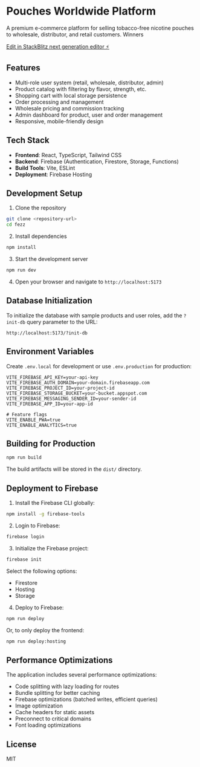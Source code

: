 # Pouches Worldwide Platform

A premium e-commerce platform for selling tobacco-free nicotine pouches to wholesale, distributor, and retail customers. Winners

[Edit in StackBlitz next generation editor ⚡️](https://stackblitz.com/~/github.com/jdevop33/fezz)

## Features

- Multi-role user system (retail, wholesale, distributor, admin)
- Product catalog with filtering by flavor, strength, etc.
- Shopping cart with local storage persistence
- Order processing and management
- Wholesale pricing and commission tracking
- Admin dashboard for product, user and order management
- Responsive, mobile-friendly design

## Tech Stack

- **Frontend**: React, TypeScript, Tailwind CSS
- **Backend**: Firebase (Authentication, Firestore, Storage, Functions)
- **Build Tools**: Vite, ESLint
- **Deployment**: Firebase Hosting

## Development Setup

1. Clone the repository
```bash
git clone <repository-url>
cd fezz
```

2. Install dependencies
```bash
npm install
```

3. Start the development server
```bash
npm run dev
```

4. Open your browser and navigate to `http://localhost:5173`

## Database Initialization

To initialize the database with sample products and user roles, add the `?init-db` query parameter to the URL:

```
http://localhost:5173/?init-db
```

## Environment Variables

Create `.env.local` for development or use `.env.production` for production:

```
VITE_FIREBASE_API_KEY=your-api-key
VITE_FIREBASE_AUTH_DOMAIN=your-domain.firebaseapp.com
VITE_FIREBASE_PROJECT_ID=your-project-id
VITE_FIREBASE_STORAGE_BUCKET=your-bucket.appspot.com
VITE_FIREBASE_MESSAGING_SENDER_ID=your-sender-id
VITE_FIREBASE_APP_ID=your-app-id

# Feature flags
VITE_ENABLE_PWA=true
VITE_ENABLE_ANALYTICS=true
```

## Building for Production

```bash
npm run build
```

The build artifacts will be stored in the `dist/` directory.

## Deployment to Firebase

1. Install the Firebase CLI globally:
```bash
npm install -g firebase-tools
```

2. Login to Firebase:
```bash
firebase login
```

3. Initialize the Firebase project:
```bash
firebase init
```
Select the following options:
- Firestore
- Hosting
- Storage

4. Deploy to Firebase:
```bash
npm run deploy
```

Or, to only deploy the frontend:
```bash
npm run deploy:hosting
```

## Performance Optimizations

The application includes several performance optimizations:

- Code splitting with lazy loading for routes
- Bundle splitting for better caching
- Firebase optimizations (batched writes, efficient queries)
- Image optimization
- Cache headers for static assets
- Preconnect to critical domains
- Font loading optimizations

## License

MIT